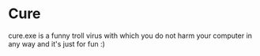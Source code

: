 # Cure
cure.exe is a funny troll virus with which you do not harm your computer in any way and it's just for fun :)
